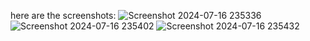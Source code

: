 here are the screenshots:
![Screenshot 2024-07-16 235336](https://github.com/user-attachments/assets/fe6a0eea-f665-4404-bf7c-e02325a8097f)
![Screenshot 2024-07-16 235402](https://github.com/user-attachments/assets/c6634897-e98b-4d3c-a7e1-e9d89042a08b)
![Screenshot 2024-07-16 235432](https://github.com/user-attachments/assets/4bce438d-cfb9-4350-9513-f9d48120b408)
